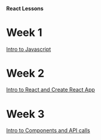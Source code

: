 #### React Lessons

# Week 1

[Intro to Javascript](https://github.com/cosmycx/js-basics-training)

# Week 2

[Intro to React and Create React App](https://github.com/leetoufong/react-boilerplate/tree/intro-to-react-and-create-react-app)

# Week 3

[Intro to Components and API calls](https://github.com/leetoufong/react-boilerplate/tree/components-api-calls)